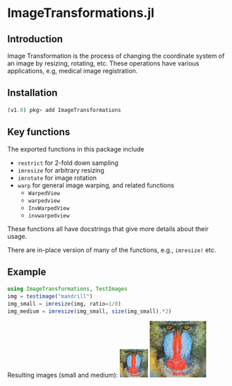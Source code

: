 # ImageTransformations.jl

## Introduction

Image Transformation is the process of changing the coordinate system of an image
by resizing, rotating, etc.
These operations have various applications, e.g, medical image registration.

## Installation

```julia
(v1.0) pkg> add ImageTransformations
```

## Key functions

The exported functions in this package include
* `restrict` for 2-fold down sampling
* `imresize` for arbitrary resizing
* `imrotate` for image rotation
* `warp` for general image warping, and related functions
  + `WarpedView`
  + `warpedview`
  + `InvWarpedView`
  + `invwarpedview`

These functions all have docstrings that give more details about their usage.

There are in-place version of many of the functions, e.g., `imresize!` etc.
    
## Example

```julia
using ImageTransformations, TestImages
img = testimage("mandrill")
img_small = imresize(img, ratio=1/8)
img_medium = imresize(img_small, size(img_small).*2)
```

Resulting images (small and medium):
![img_small](assets/img_small.png)
![img_medium](assets/img_medium.png)
